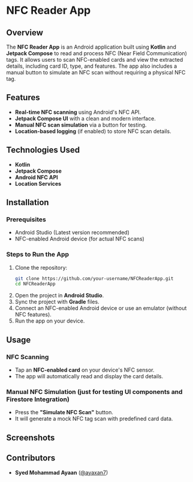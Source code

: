 # NFC Reader App

## Overview
The **NFC Reader App** is an Android application built using **Kotlin** and **Jetpack Compose** to read and process NFC (Near Field Communication) tags. It allows users to scan NFC-enabled cards and view the extracted details, including card ID, type, and features. The app also includes a manual button to simulate an NFC scan without requiring a physical NFC tag.

## Features
- **Real-time NFC scanning** using Android's NFC API.
- **Jetpack Compose UI** with a clean and modern interface.
- **Manual NFC scan simulation** via a button for testing.
- **Location-based logging** (if enabled) to store NFC scan details.

## Technologies Used
- **Kotlin**
- **Jetpack Compose**
- **Android NFC API**
- **Location Services**

## Installation
### Prerequisites
- Android Studio (Latest version recommended)
- NFC-enabled Android device (for actual NFC scans)

### Steps to Run the App
1. Clone the repository:
   ```bash
   git clone https://github.com/your-username/NFCReaderApp.git
   cd NFCReaderApp
   ```
2. Open the project in **Android Studio**.
3. Sync the project with **Gradle** files.
4. Connect an NFC-enabled Android device or use an emulator (without NFC features).
5. Run the app on your device.

## Usage
### NFC Scanning
- Tap an **NFC-enabled card** on your device's NFC sensor.
- The app will automatically read and display the card details.

### Manual NFC Simulation (just for testing UI components and Firestore Integration)
- Press the **"Simulate NFC Scan"** button.
- It will generate a mock NFC tag scan with predefined card data.

## Screenshots


## Contributors
- **Syed Mohammad Ayaan** ([@ayaxan7](https://github.com/ayaxan7))

